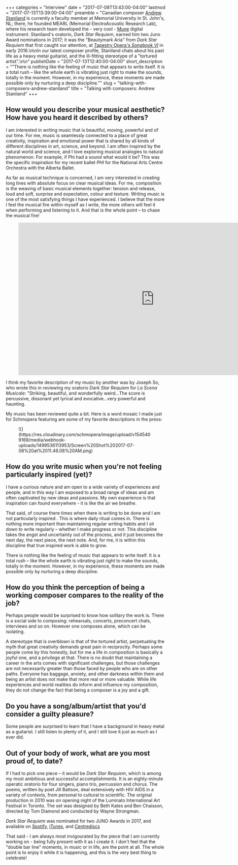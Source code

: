 +++
categories = "Interview"
date = "2017-07-08T13:43:00-04:00"
lastmod = "2017-07-13T13:39:00-04:00"
preamble = "Canadian composer [Andrew Staniland](/scene/people/andrew-staniland/) is currently a faculty member at Memorial University in St. John's, NL; there, he founded MEARL (Memorial ElectroAcoustic Research Lab), where his research team developed the - very cool - [Mune](http://munemusic.com/) digital instrument. Staniland's oratorio, *Dark Star Requiem*, earned him two Juno Award nominations in 2017; it was the \"Beautymark Aria\" from *Dark Star Requiem* that first caught our attention, at [Tapestry Opera's *Songbook VI*](/he-saidshe-said-songbook-vi/) in early 2016.\n\nIn our latest composer profile, Staniland chats about his past life as a heavy metal guitarist, and the ill-fitting stereotype of a \"tortured artist\".\n\n"
publishDate = "2017-07-13T12:40:00-04:00"
short_description = "\"There is nothing like the feeling of music that appears to write itself. It is a total rush – like the whole earth is vibrating just right to make the sounds, totally in the moment. However, in my experience, these moments are made possible only by nurturing a deep discipline.\""
slug = "talking-with-composers-andrew-staniland"
title = "Talking with composers: Andrew Staniland"
+++

## How would you describe your musical aesthetic? How have you heard it described by others?

I am interested in writing music that is beautiful, moving, powerful and of our time. For me, music is seamlessly connected to a place of great creativity, inspiration and emotional power that is shared by all kinds of different disciplines in art, science, and beyond. I am often inspired by the natural world and science, and I love exploring musical analogies to natural phenomenon. For example, if Phi had a sound what would it be? This was the specific inspiration for my recent ballet *PHI* for the National Arts Centre Orchestra with the Alberta Ballet.

As far as musical technique is concerned, I am very interested in creating long lines with absolute focus on clear musical ideas. For me, composition is the weaving of basic musical elements together: tension and release, loud and soft, surprise and expectation, colour and texture. Writing music is one of the most satisfying things I have experienced. I believe that the more I feel the musical fire within myself as I write, the more others will feel it when performing and listening to it. And that is the whole point – to chase the musical fire!

<figure data-type="video">
<iframe width="854" height="480" src="https://www.youtube.com/embed/qYTwdsKN1AE" frameborder="0" allowfullscreen></iframe>
</figure>

I think my favorite description of my music by another was by Joseph So, who wrote this in reviewing my oratorio *Dark Star Requiem* for *La Scena Musicale*: "Striking, beautiful, and wonderfully weird...The score is percussive, dissonant yet lyrical and evocative...very powerful and haunting.

My music has been reviewed quite a bit. Here is a word mosaic I made just for Schmopera featuring are some of my favorite descriptions in the press:

<figure data-type="image">
![](https://res.cloudinary.com/schmopera/image/upload/v1545409169/media/webhook-uploads/1499536113953/Screen%20Shot%202017-07-08%20at%2011.46.08%20AM.png)
</figure>

## How do you write music when you're not feeling particularly inspired (yet)?

I have a curious nature and am open to a wide variety of experiences and people, and in this way I am exposed to a broad range of ideas and am often captivated by new ideas and passions. My own experience is that inspiration can found everywhere - it is like the air we breathe.

That said, of course there times when there is writing to be done and I am not particularly inspired . This is where daily ritual comes in. There is nothing more important than maintaining regular writing habits and I sit down to write regularly – whether I make progress or not. This discipline takes the angst and uncertainty out of the process, and it just becomes the next day, the next piece, the next note. And, for me, it is within this discipline that true inspired work is able to grow.

There is nothing like the feeling of music that appears to write itself. It is a total rush – like the whole earth is vibrating just right to make the sounds, totally in the moment. However, in my experience, these moments are made possible only by nurturing a deep discipline.

## How do you think the perception of being a working composer compares to the reality of the job?

Perhaps people would be surprised to know how solitary the work is. There is a social side to composing: rehearsals, concerts, preconcert chats, interviews and so on. However one composes alone, which can be isolating.

A stereotype that is overblown is that of the tortured artist, perpetuating the myth that great creativity demands great pain in reciprocity. Perhaps some people come by this honestly, but for me a life in composition is basically a joyful one, and a privilege at that. There is no doubt that maintaining a career in the arts comes with significant challenges, but those challenges are not necessarily greater than those faced by people who are on other paths. Everyone has baggage, anxiety, and other darkness within them and being an artist does not make that more real or more valuable. While life experiences and world realities do inform and influence my composition, they do not change the fact that being a composer is a joy and a gift.

## Do you have a song/album/artist that you'd consider a guilty pleasure?

Some people are surprised to learn that I have a background in heavy metal as a guitarist. I still listen to plenty of it, and I still love it just as much as I ever did.

## Out of your body of work, what are you most proud of, to date?

If I had to pick one piece – it would be *Dark Star Requiem*, which is among my most ambitious and successful accomplishments. It is an eighty-minute operatic oratorio for four singers, piano trio, percussion and chorus. The poems, written by poet Jill Battson, deal extensively with HIV AIDS in a variety of contexts, from personal to cultural to scientific. The original production in 2010 was on opening night of the Luminato International Art Festival in Toronto. The set was designed by Beth Kates and Ben Chaisson, directed by Tom Diamond and conducted by Wayne Strongman.

*Dark Star Requiem* was nominated for two JUNO Awards in 2017, and available on [Spotify](https://www.google.ca/url?sa=t&amp;rct=j&amp;q=&amp;esrc=s&amp;source=web&amp;cd=1&amp;ved=0ahUKEwjih4PsoffUAhVCWz4KHfS5DqMQFggoMAA&amp;url=https%3A%2F%2Fopen.spotify.com%2Falbum%2F3S9TJNUTG6lWQ5Bldqgt7p&amp;usg=AFQjCNE-KseairG-QHkau5PICfQSqm63WQ), [iTunes](https://www.google.ca/url?sa=t&amp;rct=j&amp;q=&amp;esrc=s&amp;source=web&amp;cd=1&amp;cad=rja&amp;uact=8&amp;ved=0ahUKEwjZxq77offUAhUDHT4KHUmGA14QFggkMAA&amp;url=https%3A%2F%2Fitunes.apple.com%2Fca%2Falbum%2Fstaniland-dark-star-requiem%2Fid1106108168&amp;usg=AFQjCNHecl9rG87r_Pc6q5ysMFOMLOFBrA), and [Centrediscs](https://www.musiccentre.ca/node/138842)

That said - I am always most invigourated by the piece that I am currently working on - being fully present with it as I create it. I don't feel that the "double bar line" moments, in music or in life, are the point at all. The whole point is to enjoy it while it is happening, and this is the very best thing to celebrate!
